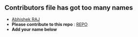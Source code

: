## Contributors file has got too many names

- [Abhishek RAJ](https://github.com/abhishekraj272)
- **Please contribute to this repo** : [REPO](https://github.com/abhishekraj272/CountryCapitalQuiz)
- **Add your name below** 

